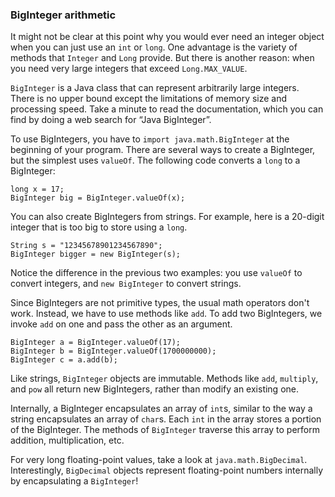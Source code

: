 ###  BigInteger arithmetic


It might not be clear at this point why you would ever need an integer object when you can just use an `int` or `long`.
One advantage is the variety of methods that `Integer` and `Long` provide.
But there is another reason: when you need very large integers that exceed `Long.MAX_VALUE`.


`BigInteger` is a Java class that can represent arbitrarily large integers.
There is no upper bound except the limitations of memory size and processing speed.
Take a minute to read the documentation, which you can find by doing a web search for “Java BigInteger”.


To use BigIntegers, you have to `import java.math.BigInteger` at the beginning of your program.
There are several ways to create a BigInteger, but the simplest uses `valueOf`.
The following code converts a `long` to a BigInteger:

```code
long x = 17;
BigInteger big = BigInteger.valueOf(x);
```

You can also create BigIntegers from strings.
For example, here is a 20-digit integer that is too big to store using a `long`.

```code
String s = "12345678901234567890";
BigInteger bigger = new BigInteger(s);
```

Notice the difference in the previous two examples: you use `valueOf` to convert integers, and `new BigInteger` to convert strings.

Since BigIntegers are not primitive types, the usual math operators don't work.
Instead, we have to use methods like `add`.
To add two BigIntegers, we invoke `add` on one and pass the other as an argument.

```code
BigInteger a = BigInteger.valueOf(17);
BigInteger b = BigInteger.valueOf(1700000000);
BigInteger c = a.add(b);
```

Like strings, `BigInteger` objects are immutable.
Methods like `add`, `multiply`, and `pow` all return new BigIntegers, rather than modify an existing one.

Internally, a BigInteger encapsulates an array of `int`s, similar to the way a string encapsulates an array of `char`s.
Each `int` in the array stores a portion of the BigInteger.
The methods of `BigInteger` traverse this array to perform addition, multiplication, etc.

For very long floating-point values, take a look at `java.math.BigDecimal`.
Interestingly, `BigDecimal` objects represent floating-point numbers internally by encapsulating a `BigInteger`!